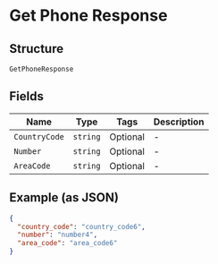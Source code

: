 
# Get Phone Response

## Structure

`GetPhoneResponse`

## Fields

| Name | Type | Tags | Description |
|  --- | --- | --- | --- |
| `CountryCode` | `string` | Optional | - |
| `Number` | `string` | Optional | - |
| `AreaCode` | `string` | Optional | - |

## Example (as JSON)

```json
{
  "country_code": "country_code6",
  "number": "number4",
  "area_code": "area_code6"
}
```

